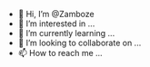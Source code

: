 - 👋 Hi, I’m @Zamboze
- 👀 I’m interested in ...
- 🌱 I’m currently learning ...
- 💞️ I’m looking to collaborate on ...
- 📫 How to reach me ...

<!---
Zamboze/Zamboze is a ✨ special ✨ repository because its `README.md` (this file) appears on your GitHub profile.
You can click the Preview link to take a look at your changes.
--->
